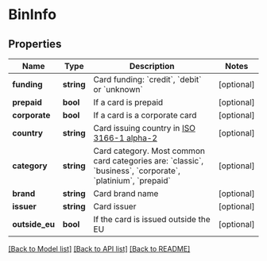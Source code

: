 # BinInfo

## Properties
Name | Type | Description | Notes
------------ | ------------- | ------------- | -------------
**funding** | **string** | Card funding: &#x60;credit&#x60;, &#x60;debit&#x60; or &#x60;unknown&#x60; | [optional] 
**prepaid** | **bool** | If a card is prepaid | [optional] 
**corporate** | **bool** | If a card is a corporate card | [optional] 
**country** | **string** | Card issuing country in [ISO 3166-1 alpha-2](http://en.wikipedia.org/wiki/ISO_3166-1_alpha-2) | [optional] 
**category** | **string** | Card category. Most common card categories are: &#x60;classic&#x60;, &#x60;business&#x60;, &#x60;corporate&#x60;, &#x60;platinium&#x60;, &#x60;prepaid&#x60; | [optional] 
**brand** | **string** | Card brand name | [optional] 
**issuer** | **string** | Card issuer | [optional] 
**outside_eu** | **bool** | If the card is issued outside the EU | [optional] 

[[Back to Model list]](../../README.md#documentation-for-models) [[Back to API list]](../../README.md#documentation-for-api-endpoints) [[Back to README]](../../README.md)


